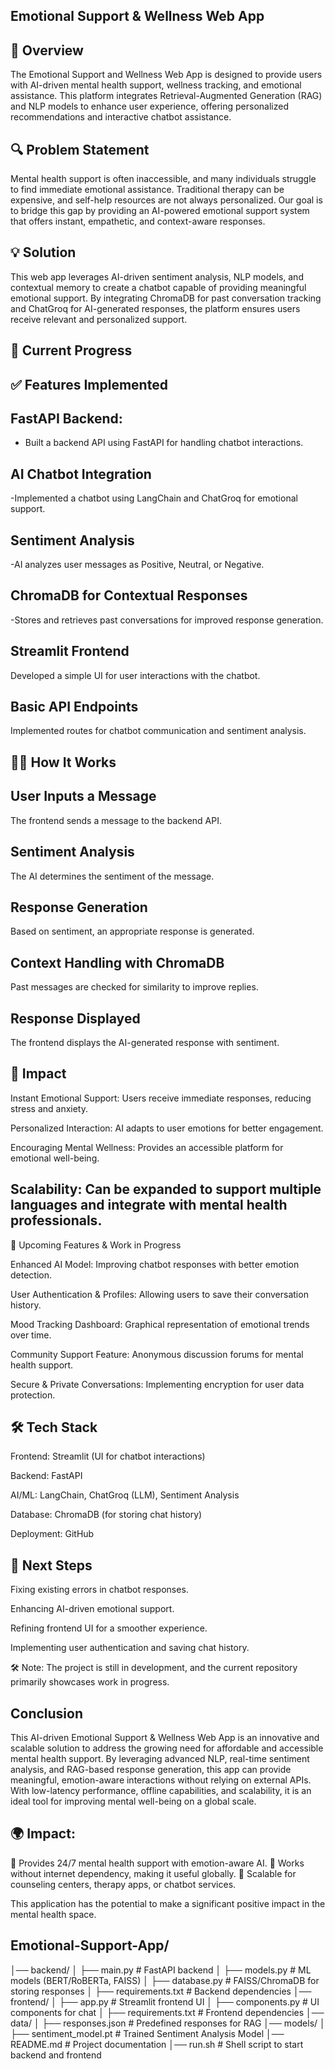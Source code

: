 ## Emotional Support & Wellness Web App


## 🌿 Overview

The Emotional Support and Wellness Web App is designed to provide users with AI-driven mental health support, wellness tracking, and emotional assistance. This platform integrates Retrieval-Augmented Generation (RAG) and NLP models to enhance user experience, offering personalized recommendations and interactive chatbot assistance.

## 🔍 Problem Statement

Mental health support is often inaccessible, and many individuals struggle to find immediate emotional assistance. Traditional therapy can be expensive, and self-help resources are not always personalized. Our goal is to bridge this gap by providing an AI-powered emotional support system that offers instant, empathetic, and context-aware responses.

## 💡 Solution

This web app leverages AI-driven sentiment analysis, NLP models, and contextual memory to create a chatbot capable of providing meaningful emotional support. By integrating ChromaDB for past conversation tracking and ChatGroq for AI-generated responses, the platform ensures users receive relevant and personalized support.

## 🚀 Current Progress

## ✅ Features Implemented

## FastAPI Backend:
- Built a backend API using FastAPI for handling chatbot interactions.

## AI Chatbot Integration
-Implemented a chatbot using LangChain and ChatGroq for emotional support.

## Sentiment Analysis
-AI analyzes user messages as Positive, Neutral, or Negative.

## ChromaDB for Contextual Responses
-Stores and retrieves past conversations for improved response generation.

## Streamlit Frontend
Developed a simple UI for user interactions with the chatbot.

## Basic API Endpoints
Implemented routes for chatbot communication and sentiment analysis.

## 🧞‍♂️ How It Works

## User Inputs a Message
The frontend sends a message to the backend API.

## Sentiment Analysis
The AI determines the sentiment of the message.

## Response Generation
Based on sentiment, an appropriate response is generated.

## Context Handling with ChromaDB
Past messages are checked for similarity to improve replies.

## Response Displayed
The frontend displays the AI-generated response with sentiment.

## 💜 Impact

Instant Emotional Support: Users receive immediate responses, reducing stress and anxiety.

Personalized Interaction: AI adapts to user emotions for better engagement.

Encouraging Mental Wellness: Provides an accessible platform for emotional well-being.

## Scalability: Can be expanded to support multiple languages and integrate with mental health professionals.

🚀 Upcoming Features & Work in Progress

Enhanced AI Model: Improving chatbot responses with better emotion detection.

User Authentication & Profiles: Allowing users to save their conversation history.

Mood Tracking Dashboard: Graphical representation of emotional trends over time.

Community Support Feature: Anonymous discussion forums for mental health support.

Secure & Private Conversations: Implementing encryption for user data protection.

## 🛠️ Tech Stack

Frontend: Streamlit (UI for chatbot interactions)

Backend: FastAPI

AI/ML: LangChain, ChatGroq (LLM), Sentiment Analysis

Database: ChromaDB (for storing chat history)

Deployment: GitHub

## 📌 Next Steps

Fixing existing errors in chatbot responses.

Enhancing AI-driven emotional support.

Refining frontend UI for a smoother experience.

Implementing user authentication and saving chat history.

🛠️ Note: The project is still in development, and the current repository primarily showcases work in progress.

## Conclusion

This AI-driven Emotional Support & Wellness Web App is an innovative and scalable solution to address the growing need for affordable and accessible mental health support. By leveraging advanced NLP, real-time sentiment analysis, and RAG-based response generation, this app can provide meaningful, emotion-aware interactions without relying on external APIs. With low-latency performance, offline capabilities, and scalability, it is an ideal tool for improving mental well-being on a global scale.



## 🌍 Impact:
🔹 Provides 24/7 mental health support with emotion-aware AI.
🔹 Works without internet dependency, making it useful globally.
🔹 Scalable for counseling centers, therapy apps, or chatbot services.

This application has the potential to make a significant positive impact in the mental health space.


## Emotional-Support-App/
│── backend/
│   ├── main.py                 # FastAPI backend
│   ├── models.py               # ML models (BERT/RoBERTa, FAISS)
│   ├── database.py             # FAISS/ChromaDB for storing responses
│   ├── requirements.txt        # Backend dependencies
│── frontend/
│   ├── app.py                  # Streamlit frontend UI
│   ├── components.py           # UI components for chat
│   ├── requirements.txt        # Frontend dependencies
│── data/
│   ├── responses.json          # Predefined responses for RAG
│── models/
│   ├── sentiment_model.pt      # Trained Sentiment Analysis Model
│── README.md                   # Project documentation
│── run.sh                      # Shell script to start backend and frontend
